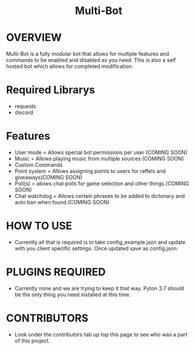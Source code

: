 <h1 align="center"> Multi-Bot</h1>

# OVERVIEW

Multi-Bot is a fully modular bot that allows for multiple features and commands to be enabled and disabled as you need. This is also a self hosted bot which allows for completed modification.

# Required Librarys
- requests
- discord

# Features

- User mode = Allows special bot permissions per user (COMING SOON)
- Music = Allows playing music from multiple sources (COMING SOON)
- Custom Commands
- Point system = Allows assigning points to users for raffels and giveaways(COMING SOON)
- Poll(s) = allows chat polls for game selection and other things.(COMING SOON)
- Chat watchdog = Allows certain phrases to be added to dictonary and auto ban when found.(COMING SOON)

# HOW TO USE

- Currently all that is required is to take config_example.json and update with you client specific settings. Once updated save as config.json.

# PLUGINS REQUIRED

- Currently none and we are trying to keep it that way. Pyton 3.7 should be the only thing you need installed at this time.

# CONTRIBUTORS

- Look under the contributors tab up top this page to see who was a part of this project.
